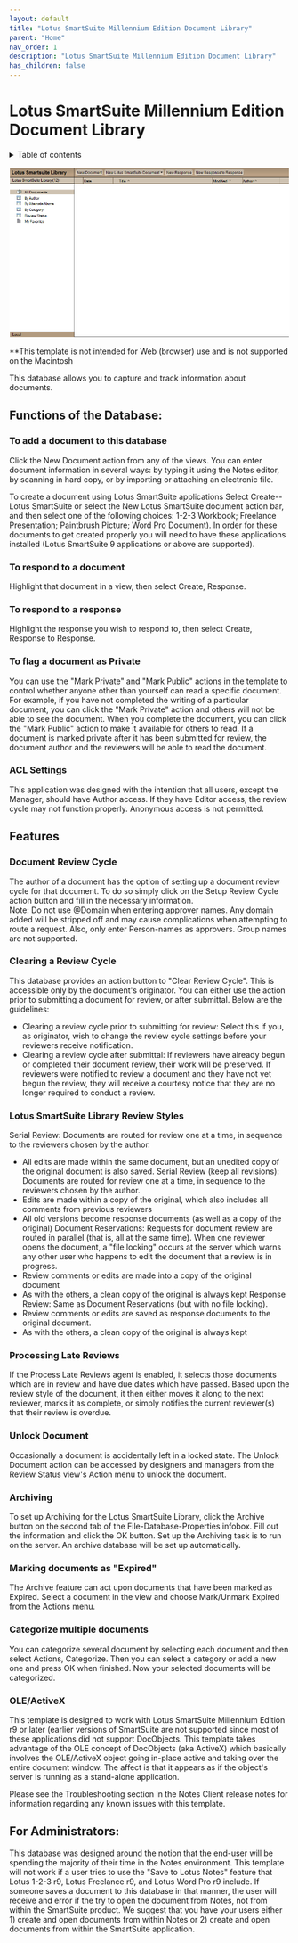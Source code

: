 ```yaml
---
layout: default
title: "Lotus SmartSuite Millennium Edition Document Library"
parent: "Home"
nav_order: 1
description: "Lotus SmartSuite Millennium Edition Document Library"
has_children: false
---
```

<h1>Lotus SmartSuite Millennium Edition Document Library</h1>


<details close markdown="block">
  <summary>
    Table of contents
  </summary>
  {: .text-delta }
1. TOC
{:toc}
</details>


![Screenshot Lotus SmartSuite Millennium Edition Document Library](assets/images/png/screenshot.png)

**This template is not intended for Web (browser) use and is not supported on the Macintosh

This database allows you to capture and track information about documents.

## Functions of the Database:

### To add a document to this database
Click the New Document action from any of the views.  You can enter document information in several ways: by typing it using the Notes editor, by scanning in hard copy, or by importing or attaching an electronic file. 

To create a document using Lotus SmartSuite applications
Select Create--Lotus SmartSuite or select the New Lotus SmartSuite document action bar, and then select one of the following choices: 1-2-3 Workbook; Freelance Presentation; Paintbrush Picture; Word Pro Document).  In order for these documents to get created properly you will need to have these applications installed (Lotus SmartSuite 9 applications or above are supported).

### To respond to a document
Highlight that document in a view, then select Create, Response.

### To respond to a response
Highlight the response you wish to respond to, then select Create, Response to Response.

### To flag a document as Private
You can use the "Mark Private" and "Mark Public" actions in the template to control whether anyone other than yourself can read a specific document.  For example, if you have not completed the writing of a particular document, you can click the "Mark Private" action and others will not be able to see the document.  When you complete the document, you can click the "Mark Public" action to make it available for others to read.  If a document is marked private after it has been submitted for review, the document author and the reviewers will be able to read the document.

### ACL Settings
This application was designed with the intention that all users, except the Manager, should have Author access.  If they have Editor access, the review cycle may not function properly.  Anonymous access is not permitted.


## Features

### Document Review Cycle
The author of a document has the option of setting up a document review cycle for that document. To do so simply click on the Setup Review Cycle action button and fill in the necessary information.  
Note:  Do not use @Domain when entering approver names.  Any domain added will be stripped off and may cause complications when attempting to route a request.  Also, only enter Person-names as approvers.  Group names are not supported.

### Clearing a Review Cycle
This database provides an action button to "Clear Review Cycle".  This is accessible only by the document's originator.  You can either use the action prior to submitting a document for review, or after submittal.  Below are the guidelines:
- Clearing a review cycle prior to submitting for review:  Select this if you, as originator, wish to change the review cycle settings before your reviewers receive notification.
- Clearing a review cycle after submittal:  If reviewers have already begun or completed their document review, their work will be preserved.  If reviewers were notified to review a document and they have not yet begun the review, they will receive a courtesy notice that they are no longer required to conduct a review.

### Lotus SmartSuite Library Review Styles
Serial Review:  Documents are routed for review one at a time, in sequence to the reviewers chosen by the author.
- All edits are made within the same document, but an unedited copy of the original document is also saved.
Serial Review (keep all revisions):  Documents are routed for review one at a time, in sequence to the reviewers chosen by the author.
- Edits are made within a copy of the original, which also includes all comments from previous reviewers
- All old versions become response documents (as well as a copy of the original)
Document Reservations:  Requests for document review are routed in parallel (that is, all at the same time).  When one reviewer opens the document, a "file locking" occurs at the server which warns any other user who happens to edit the document that a review is in progress.  
- Review comments or edits are made into a copy of the original document
- As with the others, a clean copy of the original is always kept
Response Review:  Same as Document Reservations (but with no file locking).
- Review comments or edits are saved as response documents to the original document.  
- As with the others, a clean copy of the original is always kept

### Processing Late Reviews
If the Process Late Reviews agent is enabled, it selects those documents which are in review and have due dates which have passed.  Based upon the review style of the document, it then either moves it along to the next reviewer, marks it as complete, or simply notifies the current reviewer(s) that their review is overdue.

### Unlock Document
Occasionally a document is accidentally left in a locked state.  The Unlock Document action can be accessed by designers and managers from the Review Status view's Action menu to unlock the document.

### Archiving
To set up Archiving for the Lotus SmartSuite Library, click the Archive button on the second tab of the File-Database-Properties infobox.  Fill out the information and click the OK button.  Set up the Archiving task is to run on the server.  An archive database will be set up automatically.

### Marking documents as "Expired"  
The Archive feature can act upon documents that have been marked as Expired.  Select a document in the view and choose Mark/Unmark Expired from the Actions menu.

### Categorize multiple documents  
You can categorize several document by selecting each document and then select Actions, Categorize.  Then you can select a category or add a new one and press OK when finished.  Now your selected documents will be categorized.

### OLE/ActiveX
This template is designed to work with Lotus SmartSuite Millennium Edition r9 or later (earlier versions of SmartSuite are not supported since most of these applications did not support DocObjects.  This template takes advantage of the OLE concept of DocObjects (aka ActiveX) which basically involves the OLE/ActiveX object going in-place active and taking over the entire document window.  The affect is that it appears as if the object's server is running as a stand-alone application.

Please see the Troubleshooting section in the Notes Client release notes for information regarding any known issues with this template.

## For Administrators:

This database was designed around the notion that the end-user will be spending the majority of their time in the Notes environment. This template will not work if a user tries to use the "Save to Lotus Notes" feature that Lotus 1-2-3 r9, Lotus Freelance r9, and Lotus Word Pro r9 include. If someone saves a document to this database in that manner, the user will receive and error if the try to open the document from Notes, not from within the SmartSuite product. We suggest that you have your users either 1) create and open documents from within Notes or 2) create and open documents from within the SmartSuite application.